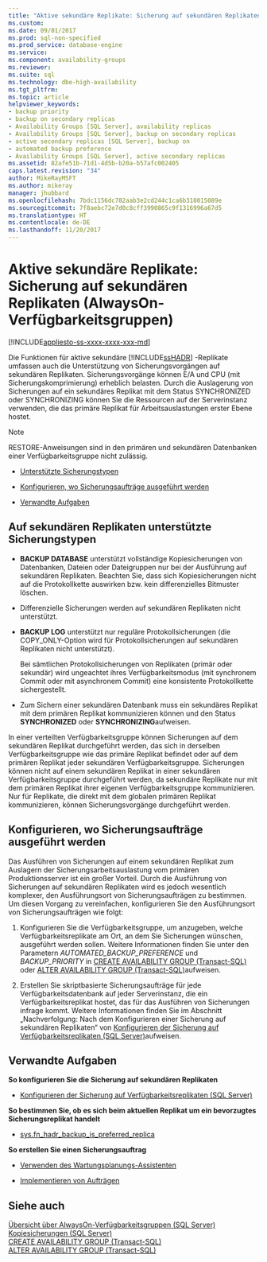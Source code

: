 ```yaml
---
title: "Aktive sekundäre Replikate: Sicherung auf sekundären Replikaten (Always On-Verfügbarkeitsgruppen) | Microsoft-Dokumentation"
ms.custom: 
ms.date: 09/01/2017
ms.prod: sql-non-specified
ms.prod_service: database-engine
ms.service: 
ms.component: availability-groups
ms.reviewer: 
ms.suite: sql
ms.technology: dbe-high-availability
ms.tgt_pltfrm: 
ms.topic: article
helpviewer_keywords:
- backup priority
- backup on secondary replicas
- Availability Groups [SQL Server], availability replicas
- Availability Groups [SQL Server], backup on secondary replicas
- active secondary replicas [SQL Server], backup on
- automated backup preference
- Availability Groups [SQL Server], active secondary replicas
ms.assetid: 82afe51b-71d1-4d5b-b20a-b57afc002405
caps.latest.revision: "34"
author: MikeRayMSFT
ms.author: mikeray
manager: jhubbard
ms.openlocfilehash: 7bdc1156dc782aab3e2cd244c1ca6b318015089e
ms.sourcegitcommit: 7f8aebc72e7d0c8cff3990865c9f1316996a67d5
ms.translationtype: HT
ms.contentlocale: de-DE
ms.lasthandoff: 11/20/2017
---
```

# <a name="active-secondaries-backup-on-secondary-replicas-always-on-availability-groups"></a>Aktive sekundäre Replikate: Sicherung auf sekundären Replikaten (AlwaysOn-Verfügbarkeitsgruppen)
[!INCLUDE[appliesto-ss-xxxx-xxxx-xxx-md](../../../includes/appliesto-ss-xxxx-xxxx-xxx-md.md)]

  Die Funktionen für aktive sekundäre [!INCLUDE[ssHADR](../../../includes/sshadr-md.md)] -Replikate umfassen auch die Unterstützung von Sicherungsvorgängen auf sekundären Replikaten. Sicherungsvorgänge können E/A und CPU (mit Sicherungskomprimierung) erheblich belasten. Durch die Auslagerung von Sicherungen auf ein sekundäres Replikat mit dem Status SYNCHRONIZED oder SYNCHRONIZING können Sie die Ressourcen auf der Serverinstanz verwenden, die das primäre Replikat für Arbeitsauslastungen erster Ebene hostet.  

> [!NOTE]  
>  RESTORE-Anweisungen sind in den primären und sekundären Datenbanken einer Verfügbarkeitsgruppe nicht zulässig.  
  
-   [Unterstützte Sicherungstypen](#SupportedBuTypes)  
  
-   [Konfigurieren, wo Sicherungsaufträge ausgeführt werden](#WhereBuJobsRun)  
  
-   [Verwandte Aufgaben](#RelatedTasks)  
  
##  <a name="SupportedBuTypes"></a> Auf sekundären Replikaten unterstützte Sicherungstypen  
  
-   **BACKUP DATABASE** unterstützt vollständige Kopiesicherungen von Datenbanken, Dateien oder Dateigruppen nur bei der Ausführung auf sekundären Replikaten. Beachten Sie, dass sich Kopiesicherungen nicht auf die Protokollkette auswirken bzw. kein differenzielles Bitmuster löschen.  
  
-   Differenzielle Sicherungen werden auf sekundären Replikaten nicht unterstützt.  
  
-   **BACKUP LOG** unterstützt nur reguläre Protokollsicherungen (die COPY_ONLY-Option wird für Protokollsicherungen auf sekundären Replikaten nicht unterstützt).  
  
     Bei sämtlichen Protokollsicherungen von Replikaten (primär oder sekundär) wird ungeachtet ihres Verfügbarkeitsmodus (mit synchronem Commit oder mit asynchronem Commit) eine konsistente Protokollkette sichergestellt.  
  
-   Zum Sichern einer sekundären Datenbank muss ein sekundäres Replikat mit dem primären Replikat kommunizieren können und den Status **SYNCHRONIZED** oder **SYNCHRONIZING**aufweisen.  

In einer verteilten Verfügbarkeitsgruppe können Sicherungen auf dem sekundären Replikat durchgeführt werden, das sich in derselben Verfügbarkeitsgruppe wie das primäre Replikat befindet oder auf dem primären Replikat jeder sekundären Verfügbarkeitsgruppe. Sicherungen können nicht auf einem sekundären Replikat in einer sekundären Verfügbarkeitsgruppe durchgeführt werden, da sekundäre Replikate nur mit dem primären Replikat ihrer eigenen Verfügbarkeitsgruppe kommunizieren. Nur für Replikate, die direkt mit dem globalen primären Replikat kommunizieren, können Sicherungsvorgänge durchgeführt werden.

##  <a name="WhereBuJobsRun"></a> Konfigurieren, wo Sicherungsaufträge ausgeführt werden  
 Das Ausführen von Sicherungen auf einem sekundären Replikat zum Auslagern der Sicherungsarbeitsauslastung vom primären Produktionsserver ist ein großer Vorteil. Durch die Ausführung von Sicherungen auf sekundären Replikaten wird es jedoch wesentlich komplexer, den Ausführungsort von Sicherungsaufträgen zu bestimmen. Um diesen Vorgang zu vereinfachen, konfigurieren Sie den Ausführungsort von Sicherungsaufträgen wie folgt:  
  
1.  Konfigurieren Sie die Verfügbarkeitsgruppe, um anzugeben, welche Verfügbarkeitsreplikate am Ort, an dem Sie Sicherungen wünschen, ausgeführt werden sollen. Weitere Informationen finden Sie unter den Parametern *AUTOMATED_BACKUP_PREFERENCE* und *BACKUP_PRIORITY* in [CREATE AVAILABILITY GROUP &#40;Transact-SQL&#41;](../../../t-sql/statements/create-availability-group-transact-sql.md) oder [ALTER AVAILABILITY GROUP &#40;Transact-SQL&#41;](../../../t-sql/statements/alter-availability-group-transact-sql.md)aufweisen.  
  
2.  Erstellen Sie skriptbasierte Sicherungsaufträge für jede Verfügbarkeitsdatenbank auf jeder Serverinstanz, die ein Verfügbarkeitsreplikat hostet, das für das Ausführen von Sicherungen infrage kommt. Weitere Informationen finden Sie im Abschnitt „Nachverfolgung: Nach dem Konfigurieren einer Sicherung auf sekundären Replikaten“ von [Konfigurieren der Sicherung auf Verfügbarkeitsreplikaten &#40;SQL Server&#41;](../../../database-engine/availability-groups/windows/configure-backup-on-availability-replicas-sql-server.md)aufweisen.  
  
##  <a name="RelatedTasks"></a> Verwandte Aufgaben  
 **So konfigurieren Sie die Sicherung auf sekundären Replikaten**  
  
-   [Konfigurieren der Sicherung auf Verfügbarkeitsreplikaten &#40;SQL Server&#41;](../../../database-engine/availability-groups/windows/configure-backup-on-availability-replicas-sql-server.md)  
  
 **So bestimmen Sie, ob es sich beim aktuellen Replikat um ein bevorzugtes Sicherungsreplikat handelt**  
  
-   [sys.fn_hadr_backup_is_preferred_replica](../../../relational-databases/system-functions/sys-fn-hadr-backup-is-preferred-replica-transact-sql.md)  
  
 **So erstellen Sie einen Sicherungsauftrag**  
  
-   [Verwenden des Wartungsplanungs-Assistenten](../../../relational-databases/maintenance-plans/use-the-maintenance-plan-wizard.md)  
  
-   [Implementieren von Aufträgen](http://msdn.microsoft.com/library/69e06724-25c7-4fb3-8a5b-3d4596f21756)  
  
## <a name="see-also"></a>Siehe auch  
 [Übersicht über AlwaysOn-Verfügbarkeitsgruppen &#40;SQL Server&#41;](../../../database-engine/availability-groups/windows/overview-of-always-on-availability-groups-sql-server.md)   
 [Kopiesicherungen &#40;SQL Server&#41;](../../../relational-databases/backup-restore/copy-only-backups-sql-server.md)   
 [CREATE AVAILABILITY GROUP &#40;Transact-SQL&#41;](../../../t-sql/statements/create-availability-group-transact-sql.md)   
 [ALTER AVAILABILITY GROUP &#40;Transact-SQL&#41;](../../../t-sql/statements/alter-availability-group-transact-sql.md)  
  
  
